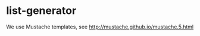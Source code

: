 list-generator
==============


We use Mustache templates, see http://mustache.github.io/mustache.5.html